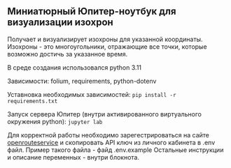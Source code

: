 ## Миниатюрный Юпитер-ноутбук для визуализации изохрон

Получает и визуализирует изохроны для указанной координаты. Изохроны - это многоугольники,
отражающие все точки, которые возможно достичь за указанное время.

В среде создания использовался python 3.11

Зависимости: folium, requirements, python-dotenv

Уставновка необходимых зависимостей:
`pip install -r requirements.txt`

Запуск сервера Юпитер (внутри активированного виртуального окружения python):
`jupyter lab`

Для корректной работы необходимо зарегестрироваться на сайте [openrouteservice](https://openrouteservice.org/) 
и скопировать API ключ из личного кабинета в .env файл. Пример такого файла - файд .env.example
Остальные инструкции и описание переменных - внутри блокнота.
